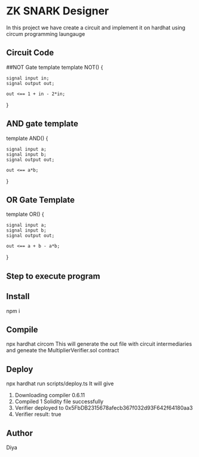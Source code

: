 
# ZK SNARK Designer
In this project we have create a circuit and implement it on hardhat using circum programming laungauge

## Circuit Code 
##NOT Gate template 
template NOT() {
   
    signal input in;
    signal output out;

    out <== 1 + in - 2*in;
}
## AND gate template

template AND() {
   
    signal input a;
    signal input b;
    signal output out;

    out <== a*b;
}
## OR Gate Template

template OR() {
  
    signal input a;
    signal input b;
    signal output out;

    out <== a + b - a*b;
}

## Step to execute program
## Install

npm i
## Compile 
npx hardhat circom This will generate the out file with circuit intermediaries and geneate the MultiplierVerifier.sol contract
## Deploy
npx hardhat run scripts/deploy.ts
It will give
   1. Downloading compiler 0.6.11
   2. Compiled 1 Solidity file successfully
   3.  Verifier deployed to 0x5FbDB2315678afecb367f032d93F642f64180aa3
   4.   Verifier result: true

## Author
Diya 
